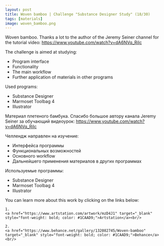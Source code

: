 ```yaml
---
layout: post 
title: Woven bamboo | Challenge "Substance Designer Study" (18/30)
tags: [materials]
image: woven_bamboo.png
---
```


<!--more-->

Woven bamboo. Thanks a lot to the author of the Jeremy Seiner channel for the tutorial video: 
<a href="https://www.youtube.com/watch?v=dA6NVq_RiIc" target="_blank" style="font-weight: bold; color: #1CAAD9;">https://www.youtube.com/watch?v=dA6NVq_RiIc</a><br/>

The challenge is aimed at studying:
- Program interface
- Functionality
- The main workflow
- Further application of materials in other programs

Used programs:
- Substance Designer
- Marmoset Toolbag 4
- Illustrator

Материал плетеного бамбука. Спасибо большое автору канала Jeremy Seiner за обучающий видеоурок: 
<a href="https://www.youtube.com/watch?v=dA6NVq_RiIc" target="_blank" style="font-weight: bold; color: #1CAAD9;">https://www.youtube.com/watch?v=dA6NVq_RiIc</a><br/>

Челлендж направлен на изучение:
- Интерфейса программы
- Функциональных возможностей
- Основного workflow
- Дальнейшего применения материалов в других программах

Используемые программы:
- Substance Designer
- Marmoset Toolbag 4
- Illustrator

You can learn more about this work by clicking on the links below: <br/>

<div>
<!--
	1.
    <a href="https://www.artstation.com/artwork/1nB3wq" target="_blank" style="font-weight: bold; color: #1CAAD9;">Artstation</a><br/>
-->
	
	1.
	<a href="https://www.artstation.com/artwork/mzD4J1" target="_blank" style="font-weight: bold; color: #1CAAD9;">Artstation</a><br/>	

	2.
	<a href="https://www.behance.net/gallery/132082745/Woven-bamboo" target="_blank" style="font-weight: bold; color: #1CAAD9;">Behance</a><br/>
<!--
	4.
	<a href="https://sketchfab.com/3d-models/sci-fi-knife-5e861cecc971491d8920a2b1fa09f896" target="_blank" style="font-weight: bold; color: #1CAAD9;">Sketchfab</a><br/>	
	5.
	<a href="https://assetstore.unity.com/packages/3d/props/weapons/sci-fi-knife-pbr-142685" target="_blank" style="font-weight: bold; color: #1CAAD9;">Unity asset store</a>
-->	
</div>
